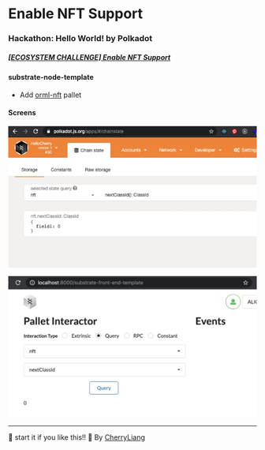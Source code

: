 # Enable NFT Support

### Hackathon: Hello World! by Polkadot

##### [[ECOSYSTEM CHALLENGE] Enable NFT Support](https://gitcoin.co/issue/AcalaNetwork/polakdot-hello-world-acala/1/100023951)

#### substrate-node-template
- Add [orml-nft](https://github.com/open-web3-stack/open-runtime-module-library/tree/master/nft) pallet

#### Screens

![Polkadot-JS-nft!](polkadotJS-nft-pallet.jpg)

![FE-Template-nft!](FE-Template-nft-pallet.jpg)





---

:star2: start it if you like this!!
:raising_hand: By [CherryLiang](https://github.com/CaiYiLiang)